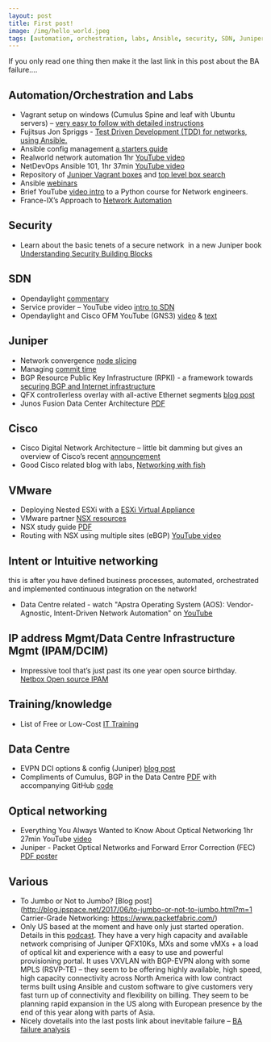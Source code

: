 ```yaml
---
layout: post
title: First post!
image: /img/hello_world.jpeg
tags: [automation, orchestration, labs, Ansible, security, SDN, Juniper, Cisco, EVE-NG, VMware, NSX, ESXi, failure, IPAM, DCIM, optical, DWDM, intent, BGP, python, opendaylight]
---
```


If you only read one thing then make it the last link in this post about the BA failure….


## Automation/Orchestration and Labs

* Vagrant setup on windows (Cumulus Spine and leaf with Ubuntu servers) – [very easy to follow with detailed instructions](https://github.com/CumulusNetworks/cldemo-vagrant-onwindows/blob/master/README.md)
* Fujitsus Jon Spriggs - [Test Driven Development (TDD) for networks, using Ansible.](https://jon.sprig.gs/blog/post/537)
* Ansible config management [a starters guide](https://www.youtube.com/watch?v=fYd_KQpfBs8&)
* Realworld network automation 1hr [YouTube video](https://www.youtube.com/watch?v=s-eL6M0bOQw&)
* NetDevOps Ansible 101, 1hr 37min [YouTube video](https://www.youtube.com/watch?v=ArqvSGRzUBw&)
* Repository of [Juniper Vagrant boxes](https://app.vagrantup.com/juniper) and [top level box search](https://app.vagrantup.com/boxes/search)
* Ansible [webinars](https://www.ansible.com/webinars-training)
* Brief YouTube [video intro](https://youtu.be/_o_1XLt1hi8) to a Python course for Network engineers. 
* France-IX’s Approach to [Network Automation](https://forums.juniper.net/t5/Customer-Stories-and-Successes/France-IX-s-Approach-to-Network-Automation/ba-p/308939)


## Security

* Learn about the basic tenets of a secure network  in a new Juniper book [Understanding Security Building Blocks](http://juni.pr/2sOF3Ol)


## SDN

* Opendaylight [commentary](http://packetpushers.net/opendaylight-carbon-what-sdn-has-become/)
* Service provider – YouTube video [intro to SDN](https://www.youtube.com/watch?v=MSzeITPFWbc&)
* Opendaylight and Cisco OFM YouTube (GNS3) [video](https://www.youtube.com/watch?v=UnwEtt5EQOY&) & [text](https://github.com/davidbombal/GNS3Talks/blob/master/ODL%20OFM%20%20install%20with%20GNS3.txt)


## Juniper

* Network convergence [node slicing](https://forums.juniper.net/t5/Automation-Programmability/Network-Convergence-with-Junos-Node-Slicing/ba-p/309213)
* Managing [commit time](https://dataplumber.wordpress.com/2015/09/17/managing-junos-commit-time/)
* BGP Resource Public Key Infrastructure (RPKI) - a framework towards [securing BGP and Internet infrastructure](http://juni.pr/2nMbPK2) 
* QFX controllerless overlay with all-active Ethernet segments [blog post](https://www.inetzero.com/qfx-controllerless-overlay-active-ethernet-segments/)
* Junos Fusion Data Center Architecture [PDF](http://juni.pr/2r3Qkqo)


## Cisco

* Cisco Digital Network Architecture – little bit damming but gives an overview of Cisco’s recent [announcement](http://www.futuriom.com/articles/news/cisco-reinvents-sdn-market-yawns/2017/06)
* Good Cisco related blog with labs, [Networking with fish](http://www.networkingwithfish.com/)


## VMware

* Deploying Nested ESXi with a [ESXi Virtual Appliance](http://www.virtuallyghetto.com/2015/12/deploying-nested-esxi-is-even-easier-now-with-the-esxi-virtual-appliance.html)
* VMware partner [NSX resources](https://www.dropbox.com/s/ok0mor83c0q4ibs/NSX%20Resources%202016.pdf?dl=0)
* NSX study guide [PDF](https://communities.vmware.com/servlet/JiveServlet/downloadBody/32973-102-1-45257/VCP-NV%20Study%20Guide.pdf)
* Routing with NSX using multiple sites (eBGP) [YouTube video](https://www.youtube.com/watch?v=JRVHjWhj2_Y)


## Intent or Intuitive networking
this is after you have defined business processes, automated, orchestrated and implemented continuous integration on the network!

* Data Centre related - watch "Apstra Operating System (AOS): Vendor-Agnostic, Intent-Driven Network Automation" on [YouTube](https://youtu.be/kyNxXcX0m-0)


## IP address Mgmt/Data Centre Infrastructure Mgmt (IPAM/DCIM)

* Impressive tool that’s just past its one year open source birthday. [Netbox Open source IPAM](https://github.com/digitalocean/netbox)


## Training/knowledge

* List of Free or Low-Cost [IT Training](http://www.network-node.com/blog/2017/4/22/list-of-free-or-low-cost-it-training)


## Data Centre

* EVPN DCI options & config (Juniper) [blog post](https://packet-expert.org/2017/06/08/evpn-based-data-center-interconnect-juniper-design-option-and-config-guide/)
* Compliments of Cumulus, BGP in the Data Centre [PDF](https://cumulusnetworks.com/learn/web-scale-networking-resources/whitepapers/9781491983386.pdf) with accompanying GitHub [code](https://github.com/oreillymedia/bgp_in_the_data_center)


## Optical networking

* Everything You Always Wanted to Know About Optical Networking 1hr 27min YouTube [video](https://www.youtube.com/watch?v=_KFpXuHqHQg)
* Juniper - Packet Optical Networks and Forward Error Correction (FEC) [PDF poster](http://juni.pr/2sn0jIs) 


## Various

* To Jumbo or Not to Jumbo? [Blog post](http://blog.ipspace.net/2017/06/to-jumbo-or-not-to-jumbo.html?m=1 Carrier-Grade Networking: https://www.packetfabric.com/)
* Only US based at the moment and have only just started operation. Details in this [podcast](http://blog.ipspace.net/2017/06/packet-fabric-on-software-gone-wild.html). They have a very high capacity and available network comprising of Juniper QFX10Ks, MXs and some vMXs + a load of optical kit and experience with a easy to use and powerful provisioning portal. It uses VXVLAN with BGP-EVPN along with some MPLS (RSVP-TE) – they seem to be offering highly available, high speed, high capacity connectivity across North America with low contract terms built using Ansible and custom software to give customers very fast turn up of connectivity and flexibility on billing. They seem to be planning rapid expansion in the US along with European presence by the end of this year along with parts of Asia.
* Nicely dovetails into the last posts link about inevitable failure – [BA failure analysis](https://www.theregister.co.uk/2017/06/05/british_airways_critical_path_analysis/)
